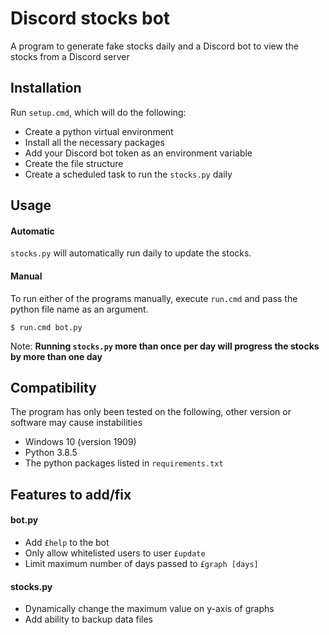 # Discord stocks bot
A program to generate fake stocks daily and a Discord bot to view the stocks from a Discord server


## Installation
Run `setup.cmd`, which will do the following:
  - Create a python virtual environment
  - Install all the necessary packages
  - Add your Discord bot token as an environment variable
  - Create the file structure
  - Create a scheduled task to run the `stocks.py` daily


## Usage

#### Automatic

`stocks.py` will automatically run daily to update the stocks.

#### Manual

To run either of the programs manually, execute `run.cmd` and pass the python file name as an argument.

```shell script
$ run.cmd bot.py
```

Note: __Running `stocks.py` more than once per day will progress the stocks by more than one day__


## Compatibility

The program has only been tested on the following, other version or software may cause instabilities
- Windows 10 (version 1909)
- Python 3.8.5
- The python packages listed in `requirements.txt`

## Features to add/fix

#### bot.py
- Add `£help` to the bot
- Only allow whitelisted users to user `£update`
- Limit maximum number of days passed to `£graph [days]`

#### stocks.py
- Dynamically change the maximum value on y-axis of graphs
- Add ability to backup data files